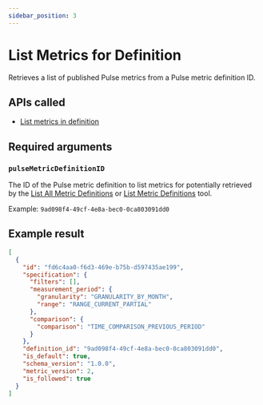 ```yaml
---
sidebar_position: 3
---
```


# List Metrics for Definition

Retrieves a list of published Pulse metrics from a Pulse metric definition ID.

## APIs called

- [List metrics in definition](https://help.tableau.com/current/api/rest_api/en-us/REST/rest_api_ref_pulse.htm#MetricQueryService_ListMetrics)

## Required arguments

### `pulseMetricDefinitionID`

The ID of the Pulse metric definition to list metrics for potentially retrieved by the
[List All Metric Definitions](list-all-pulse-metric-definitions.md) or
[List Metric Definitions](list-pulse-metric-definitions-from-definition-ids.md) tool.

Example: `9ad098f4-49cf-4e8a-bec0-0ca803091dd0`

## Example result

```json
[
  {
    "id": "fd6c4aa0-f6d3-469e-b75b-d597435ae199",
    "specification": {
      "filters": [],
      "measurement_period": {
        "granularity": "GRANULARITY_BY_MONTH",
        "range": "RANGE_CURRENT_PARTIAL"
      },
      "comparison": {
        "comparison": "TIME_COMPARISON_PREVIOUS_PERIOD"
      }
    },
    "definition_id": "9ad098f4-49cf-4e8a-bec0-0ca803091dd0",
    "is_default": true,
    "schema_version": "1.0.0",
    "metric_version": 2,
    "is_followed": true
  }
]
```
